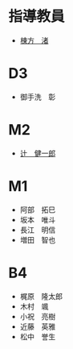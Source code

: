 # 指導教員
- [棟方　渚](https://www.kyoto-su.ac.jp/faculty/professors/ise/ise_munekata_nagisa.html)

# D3
- 御手洗　彰

# M2
- [辻　健一郎](https://2gken1029.github.io/)

# M1
- 阿部　拓巳
- 坂本　唯斗
- 長江　明信
- 増田　智也

# B4
- 梶原　隆太郎
- 木村　颯
- 小祝　亮樹
- 近藤　英雅
- 松中　誉生
